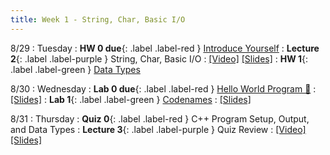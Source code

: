 ```yaml
---
title: Week 1 - String, Char, Basic I/O
---
```


8/29 
: Tuesday
: **HW 0 due**{: .label .label-red } [Introduce Yourself](https://edstem.org/us/courses/41440/lessons/72128/slides/384251)
: **Lecture 2**{: .label .label-purple } String, Char, Basic I/O
  : [\[Video\]](https://www.youtube.com/watch?v=OBtRHjmfcEM) [\[Slides\]](https://edstem.org/us/courses/41440/lessons/70331/slides/404076)
: **HW 1**{: .label .label-green } [Data Types](https://edstem.org/us/courses/41440/lessons/70331/slides/402532)

8/30
: Wednesday
: **Lab 0 due**{: .label .label-red } [Hello World Program 👋](https://edstem.org/us/courses/41440/lessons/70330/slides/376323)
  : [\[Slides\]](https://edstem.org/us/courses/41440/lessons/70330/slides/376323)
: **Lab 1**{: .label .label-green } [Codenames](https://edstem.org/us/courses/41440/lessons/74324/slides/403531)
  : [\[Slides\]](https://edstem.org/us/courses/41440/lessons/74324/slides/404451)

8/31 
: Thursday
: **Quiz 0**{: .label .label-red } C++ Program Setup, Output, and Data Types
: **Lecture 3**{: .label .label-purple } Quiz Review
  : [\[Video\]](https://www.youtube.com/watch?v=hzsbn6XtB2E) [\[Slides\]](https://edstem.org/us/courses/41440/lessons/70331/slides/405088)